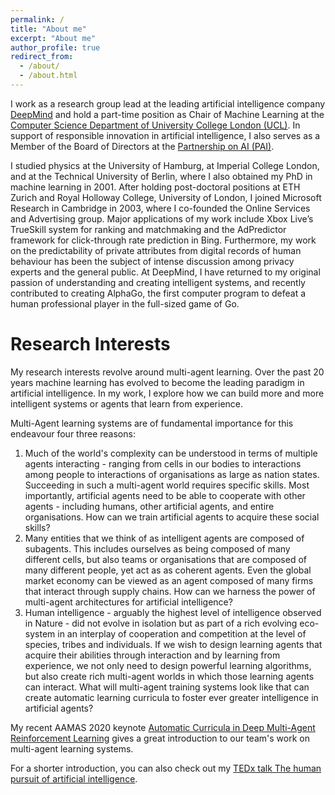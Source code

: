 ```yaml
---
permalink: /
title: "About me"
excerpt: "About me"
author_profile: true
redirect_from: 
  - /about/
  - /about.html
---
```

I work as a research group lead at the leading artificial intelligence company [DeepMind](https://deepmind.com/) and hold a part-time position as Chair of Machine Learning at the [Computer Science Department of University College London (UCL)](https://www.ucl.ac.uk/computer-science/). In support of responsible innovation in artificial intelligence, I also serves as a Member of the Board of Directors at the [Partnership on AI (PAI)](https://www.partnershiponai.org/). 

I studied physics at the University of Hamburg, at Imperial College London, and at the Technical University of Berlin, where I also obtained my PhD in machine learning in 2001. After holding post-doctoral positions at ETH Zurich and Royal Holloway College, University of London, I joined Microsoft Research in Cambridge in 2003, where I co-founded the Online Services and Advertising group. Major applications of my work include Xbox Live’s TrueSkill system for ranking and matchmaking and the AdPredictor framework for click-through rate prediction in Bing. Furthermore, my work on the predictability of private attributes from digital records of human behaviour has been the subject of intense discussion among privacy experts and the general public. At DeepMind, I have returned to my original passion of understanding and creating intelligent systems, and recently contributed to creating AlphaGo, the first computer program to defeat a human professional player in the full-sized game of Go.

Research Interests
======
My research interests revolve around multi-agent learning. Over the past 20 years machine learning has evolved to become the leading paradigm in artificial intelligence. In my work, I explore how we can build more and more intelligent systems or agents that learn from experience.

Multi-Agent learning systems are of fundamental importance for this endeavour four three reasons:
1. Much of the world's complexity can be understood in terms of multiple agents interacting - ranging from cells in our bodies to interactions among people to interactions of organisations as large as nation states. Succeeding in such a multi-agent world requires specific skills. Most importantly, artificial agents need to be able to cooperate with other agents - including humans, other artificial agents, and entire organisations. How can we train artificial agents to acquire these social skills?
1. Many entities that we think of as intelligent agents are composed of subagents. This includes ourselves as being composed of many different cells, but also teams or organisations that are composed of many different people, yet act as as coherent agents. Even the global market economy can be viewed as an agent composed of many firms that interact through supply chains. How can we harness the power of multi-agent architectures for artificial intelligence?
1. Human intelligence - arguably the highest level of intelligence observed in Nature - did not evolve in isolation but as part of a rich evolving eco-system in an interplay of cooperation and competition at the level of species, tribes and individuals. If we wish to design learning agents that acquire their abilities through interaction and by learning from experience, we not only need to design powerful learning algorithms, but also create rich multi-agent worlds in which those learning agents can interact. What will multi-agent training systems look like that can create automatic learning curricula to foster ever greater intelligence in artificial agents?

My recent AAMAS 2020 keynote [Automatic Curricula in Deep Multi-Agent Reinforcement Learning](https://underline.io/lecture/63-automatic-curricula-in-deep-multi-agent-reinforcement-learning) gives a great introduction to our team's work on multi-agent learning systems.

For a shorter introduction, you can also check out my [TEDx talk The human pursuit of artificial intelligence](https://www.ted.com/talks/thore_graepel_the_human_pursuit_of_artificial_intelligence).

